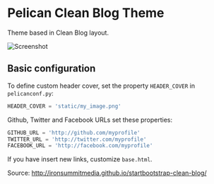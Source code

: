 # Pelican Clean Blog Theme

Theme based in Clean Blog layout.

![Screenshot](https://archive.org/download/6731240/6731240.png)

## Basic configuration

To define custom header cover, set the property ``HEADER_COVER`` in ``pelicanconf.py``:

```python
HEADER_COVER = 'static/my_image.png'
```

Github, Twitter and Facebook URLs set these properties:

```python
GITHUB_URL = 'http://github.com/myprofile'
TWITTER_URL = 'http://twitter.com/myprofile'
FACEBOOK_URL = 'http://facebook.com/myprofile'
```

If you have insert new links, customize ``base.html``.

Source: http://ironsummitmedia.github.io/startbootstrap-clean-blog/

